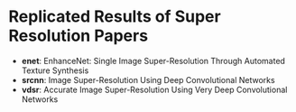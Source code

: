 # Replicated Results of Super Resolution Papers

* **enet**: EnhanceNet: Single Image Super-Resolution Through Automated Texture Synthesis
* **srcnn**: Image Super-Resolution Using Deep Convolutional Networks
* **vdsr**: Accurate Image Super-Resolution Using Very Deep Convolutional Networks
